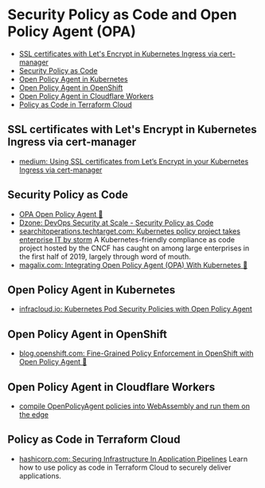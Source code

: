# Security Policy as Code and Open Policy Agent (OPA)
- [SSL certificates with Let's Encrypt in Kubernetes Ingress via cert-manager](#ssl-certificates-with-lets-encrypt-in-kubernetes-ingress-via-cert-manager)
- [Security Policy as Code](#security-policy-as-code)
- [Open Policy Agent in Kubernetes](#open-policy-agent-in-kubernetes)
- [Open Policy Agent in OpenShift](#open-policy-agent-in-openshift)
- [Open Policy Agent in Cloudflare Workers](#open-policy-agent-in-cloudflare-workers)
- [Policy as Code in Terraform Cloud](#policy-as-code-in-terraform-cloud)

## SSL certificates with Let's Encrypt in Kubernetes Ingress via cert-manager
- [medium: Using SSL certificates from Let’s Encrypt in your Kubernetes Ingress via cert-manager](https://medium.com/flant-com/cert-manager-lets-encrypt-ssl-certs-for-kubernetes-7642e463bbce)

## Security Policy as Code
- [OPA Open Policy Agent 🌟](https://www.openpolicyagent.org/)
- [Dzone: DevOps Security at Scale - Security Policy as Code](https://dzone.com/articles/devops-security-at-scale)
- [searchitoperations.techtarget.com: Kubernetes policy project takes enterprise IT by storm](https://searchitoperations.techtarget.com/news/252467102/Kubernetes-policy-project-takes-enterprise-IT-by-storm) A Kubernetes-friendly compliance as code project hosted by the CNCF has caught on among large enterprises in the first half of 2019, largely through word of mouth.
- [magalix.com: Integrating Open Policy Agent (OPA) With Kubernetes 🌟](https://www.magalix.com/blog/integrating-open-policy-agent-opa-with-kubernetes-a-deep-dive-tutorial)

## Open Policy Agent in Kubernetes
- [infracloud.io: Kubernetes Pod Security Policies with Open Policy Agent](https://www.infracloud.io/kubernetes-pod-security-policies-opa/)

## Open Policy Agent in OpenShift
- [blog.openshift.com: Fine-Grained Policy Enforcement in OpenShift with Open Policy Agent 🌟](https://blog.openshift.com/fine-grained-policy-enforcement-in-openshift-with-open-policy-agent/)

## Open Policy Agent in Cloudflare Workers
* [compile OpenPolicyAgent policies into WebAssembly and run them on the edge](https://github.com/open-policy-agent/contrib/tree/master/wasm/cloudflare-worker)

## Policy as Code in Terraform Cloud
- [hashicorp.com: Securing Infrastructure In Application Pipelines](https://www.hashicorp.com/resources/securing-infrastructure-in-application-pipelines/) Learn how to use policy as code in Terraform Cloud to securely deliver applications.